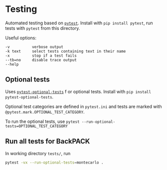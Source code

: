 # Testing
Automated testing based on [`pytest`](https://docs.pytest.org/en/latest/).
Install with `pip install pytest`, run tests with `pytest` from this directory.

Useful options:
```
-v          verbose output
-k text     select tests containing text in their name
-x          stop if a test fails
--tb=no     disable trace output
--help
```

## Optional tests
Uses [`pytest-optional-tests`](https://pypi.org/project/pytest-optional-tests) f
or optional tests. Install with `pip install pytest-optional-tests`.

Optional test categories are defined in `pytest.ini`
and tests are marked with `@pytest.mark.OPTIONAL_TEST_CATEGORY`.

To run the optional tests, use 
`pytest --run-optional-tests=OPTIONAL_TEST_CATEGORY`

## Run all tests for BackPACK
In working directory `tests/`, run
```bash
pytest -vx --run-optional-tests=montecarlo .
```

